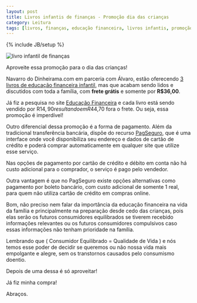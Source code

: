 ```yaml
---
layout: post
title: Livros infantis de finanças - Promoção dia das crianças
category: Leitura
tags: [livros, finanças, educação financeira, livros infantis, promoção]
---
```


{% include JB/setup %}

<img src="http://dinheirama.com/blog/wp-content/uploads/2007/10/dinheirama_capa_livro_zequinha.jpg" alt="livro infantil de finanças" />

Aproveite essa promoção para o dia das crianças!

Navarro do Dinheirama.com em parceria com Álvaro, estão oferecendo <a href="http://dinheirama.com/blog/2007/10/05/promocao-3-livros-infantis-frete-gratis/">3 livros de educação financeira infantil</a>, mas que acabam sendo lidos e discutidos com toda a família, com <strong>frete grátis</strong> e somente por __R$36,00__.

Já fiz a pesquisa no site <a href="http://www.edufinanceira.com.br/livros.php">Educação Financeira</a> e cada livro está sendo vendido por R$14,90 resultando em R$44,70 fora o frete. Ou seja, essa promoção é imperdível!

Outro diferencial dessa promoção é a forma de pagamento. Além da tradicional transferência bancária, dispõe do recurso <a href="https://pagseguro.uol.com.br/default.aspx">PagSeguro</a>, que é uma interface onde você disponibiliza seu endereço e dados de cartão de crédito e poderá comprar automaticamente em qualquer site que utilize esse serviço.

Nas opções de pagamento por cartão de crédito e débito em conta não há custo adicional para o comprador, o serviço é pago pelo vendedor.

Outra vantagem é que no PagSeguro existe opções alternativas como pagamento por boleto bancário, com custo adicional de somente 1 real, para quem não utiliza cartão de crédito em compras online.

Bom, não preciso nem falar da importância da educação financeira na vida da família e principalmente na preparação desde cedo das crianças, pois elas serão os futuros consumidores equilibrados se tiverem recebido informações relevantes ou os futuros consumidores compulsivos caso essas informações não tenham prioridade na família.

Lembrando que ( Consumidor Equilibrado = Qualidade de Vida ) e nós temos esse poder de decidir se queremos ou não nossa vida mais empolgante e alegre, sem os transtornos causados pelo consumismo doentio.

Depois de uma dessa é só aproveitar!

Já fiz minha compra!

Abraços.

